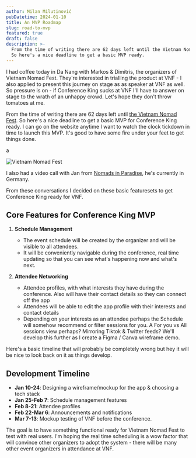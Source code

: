 ```yaml
---
author: Milan Milutinović
pubDatetime: 2024-01-10
title: An MVP Roadmap
slug: road-to-mvp
featured: true
draft: false
description: >-
  From the time of writing there are 62 days left until the Vietnam Nomad Fest.
  So here's a nice deadline to get a basic MVP ready.
---
```


I had coffee today in Da Nang with Markos & Dimitris, the organizers of Vietnam Nomad Fest. They're interested in trialling the product at VNF - I also applied to present this journey on stage as as speaker at VNF as well. So pressure is on - if Conference King sucks at VNF I'll have to answer on stage to the wrath of an unhappy crowd. Let's hope they don't throw tomatoes at me.

From the time of writing there are 62 days left until <a href="https://www.vietnamnomadfest.com" target="_blank">the Vietnam Nomad Fest</a>. So here's a nice deadline to get a basic MVP for Conference King ready. I can go on the website anytime I want to watch the clock tickdown in time to launch this MVP. It's good to have some fire under your feet to get things done.

a

![Vietnam Nomad Fest](/assets/vnf.jpg)

I also had a video call with Jan from <a href="https://nomads-in-paradise.com/" target="_blank">Nomads in Paradise</a>, he's currently in Germany.

From these conversations I decided on these basic featuresets to get Conference King ready for VNF.

## Core Features for Conference King MVP

1. **Schedule Management**
   - The event schedule will be created by the organizer and will be visible to all attendees. 
   - It will be conveniently navigable during the conference, real time updating so that you can see what's happening now and what's next.

2. **Attendee Networking**
   - Attendee profiles, with what interests they have during the conference. Also will have their contact details so they can connect off the app
   - Attendees will be able to edit the app profile with their interests and contact details
   - Depending on your interests as an attendee perhaps the Schedule will somehow recommend or filter sessions for you. A For you vs All sessions view perhaps? Mirroring Tiktok & Twitter feeds? We'll develop this further as I create a Figma / Canva wireframe demo.

Here's a basic timeline that will probably be completely wrong but hey it will be nice to look back on it as things develop.

## Development Timeline

- **Jan 10-24**: Designing a wireframe/mockup for the app & choosing a tech stack
- **Jan 25-Feb 7**: Schedule management features  
- **Feb 8-21**: Attendee profiles
- **Feb 22-Mar 6**: Announcements and notifications
- **Mar 7-13**: Mockup testing of VNF before the conference. 

The goal is to have something functional ready for Vietnam Nomad Fest to test with real users. I'm hoping the real time scheduling is a wow factor that will convince other organizers to adopt the system - there will be many other event organizers in attendance at VNF.
